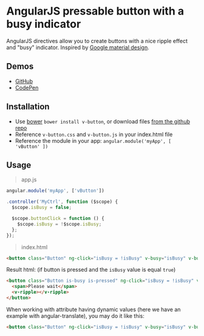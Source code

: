 # AngularJS pressable button with a busy indicator

AngularJS directives allow you to create buttons with a nice ripple effect and "busy" indicator. Inspired by [Google material design](http://www.google.com/design/spec/material-design/introduction.html).


## Demos

  - [GitHub](http://lukaszwatroba.github.io/v-button)
  - [CodePen](http://codepen.io/LukaszWatroba/pen/YPNvpX)


## Installation

  - Use [bower](http://bower.io/) `bower install v-button`, or download files [from the github repo](./dist)
  - Reference `v-button.css` and `v-button.js` in your index.html file
  - Reference the module in your app: `angular.module('myApp', [ 'vButton' ])`


## Usage

> app.js

```javascript
angular.module('myApp', ['vButton'])

.controller('MyCtrl', function ($scope) {
  $scope.isBusy = false;

  $scope.buttonClick = function () {
    $scope.isBusy = !$scope.isBusy;
  };
});
```

> index.html

```html
<button class="Button" ng-click="isBusy = !isBusy" v-busy="isBusy" v-busy-label="Please wait" v-pressable>Busy Button</button>
```

Result html: (if button is pressed and the `isBusy` value is equal `true`)

```html
<button class="Button is-busy is-pressed" ng-click="isBusy = !isBusy" v-busy="isBusy" v-busy-label="Please wait" v-pressable>
  <span>Please wait</span>
  <v-ripple></v-ripple>
</button>
```

When working with attribute having dynamic values (here we have an example with angular-translate), you may do it like this:

```html
<button class="Button" ng-click="isBusy = !isBusy" v-busy="isBusy" v-busy-label="{{'translation_key' | translate}}" v-busy-text="{{'translation_key' | translate}}"  v-pressable><span translate>translation_key</span></button>
```

